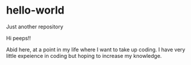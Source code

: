 # hello-world
Just another repository

Hi peeps!!

Abid here, at a point in my life where I want to take up coding. I have very little expeience in coding but hoping to increase my knowledge. 
